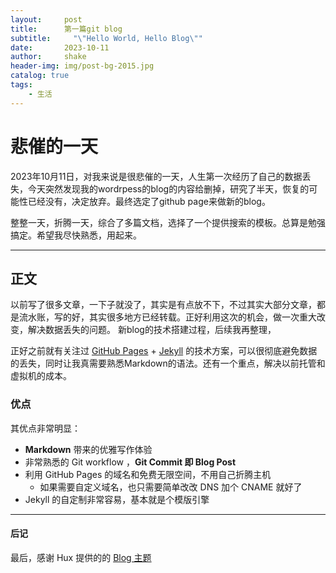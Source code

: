 ```yaml
---
layout:     post
title:      第一篇git blog
subtitle:     "\"Hello World, Hello Blog\""
date:       2023-10-11
author:     shake
header-img: img/post-bg-2015.jpg
catalog: true
tags:
    - 生活
---
```


# 悲催的一天

2023年10月11日，对我来说是很悲催的一天，人生第一次经历了自己的数据丢失，今天突然发现我的wordrpess的blog的内容给删掉，研究了半天，恢复的可能性已经没有，决定放弃。最终选定了github page来做新的blog。

整整一天，折腾一天，综合了多篇文档，选择了一个提供搜索的模板。总算是勉强搞定。希望我尽快熟悉，用起来。

---
## 正文

以前写了很多文章，一下子就没了，其实是有点放不下，不过其实大部分文章，都是流水账，写的好，其实很多地方已经转载。正好利用这次的机会，做一次重大改变，解决数据丢失的问题。
新blog的技术搭建过程，后续我再整理，

正好之前就有关注过 [GitHub Pages](https://pages.github.com/) + [Jekyll](http://jekyllrb.com/) 的技术方案，可以很彻底避免数据的丢失，同时让我真需要熟悉Markdown的语法。还有一个重点，解决以前托管和虚拟机的成本。

### 优点
其优点非常明显：

* **Markdown** 带来的优雅写作体验
* 非常熟悉的 Git workflow ，**Git Commit 即 Blog Post**
* 利用 GitHub Pages 的域名和免费无限空间，不用自己折腾主机
	* 如果需要自定义域名，也只需要简单改改 DNS 加个 CNAME 就好了 
* Jekyll 的自定制非常容易，基本就是个模版引擎

---
#### 后记

最后，感谢 Hux 提供的的 [Blog 主题](https://github.com/Huxpro/huxpro.github.io)




